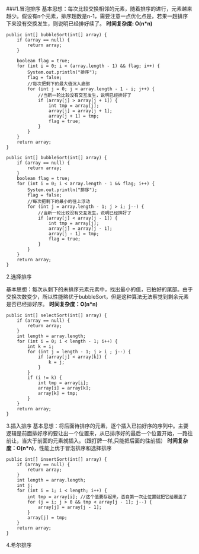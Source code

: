 ###1.冒泡排序
基本思想：每次比较交换相邻的元素，随着排序的进行，元素越来越少。假设有n个元素，排序趟数是n-1，需要注意一点优化点是，若果一趟排序下来没有交换发生，则说明已经排好续了。
**时间复杂度: O(n*n)**

```
public int[] bubbleSort(int[] array) {
    if (array == null) {
        return array;
    }

    boolean flag = true;
    for (int i = 0; i < (array.length - 1) && flag; i++) {
        System.out.println("排序");
        flag = false;
        //每次把剩下的最大值沉入底部
        for (int j = 0; j < array.length - 1 - i; j++) {
            //当新一轮比较没有交互发生，说明已经排好了
            if (array[j] > array[j + 1]) {
                int tmp = array[j];
                array[j] = array[j + 1];
                array[j + 1] = tmp;
                flag = true;
            }
        }
    }
    return array;
}

public int[] bubbleSort(int[] array) {
    if (array == null) {
        return array;
    }
    boolean flag = true;
    for (int i = 0; i < array.length - 1 && flag; i++) {
        System.out.println("排序");
        flag = false;
        //每次把剩下的最小的往上浮动
        for (int j = array.length - 1; j > i; j--) {
            //当新一轮比较没有交互发生，说明已经排好了
            if (array[j] < array[j - 1]) {
                int tmp = array[j];
                array[j] = array[j - 1];
                array[j - 1] = tmp;
                flag = true;
            }
        }
    }
    return array;
}
```

2.选择排序

基本思想：每次从剩下的未排序元素元素中，找出最小的值，已拍好的尾部。由于交换次数变少，所以性能略优于bubbleSort，但是这种算法无法察觉到剩余元素是否已经排好序。
**时间复杂度：O(n*n)**

```
public int[] selectSort(int[] array) {
    if (array == null) {
        return array;
    }
    int length = array.length;
    for (int i = 0; i < length - 1; i++) {
        int k = i;
        for (int j = length - 1; j > i ; j--) {
            if (array[j] < array[k]) {
                k = j;
            }
        }
        if (i != k) {
            int tmp = array[i];
            array[i] = array[k];
            array[k] = tmp;
        }
    }
    return array;
}
```

3.插入排序
基本思想：将后面待排序的元素，逐个插入已拍好序的序列中。主要逻辑是前面排好序的要让出一个位置来，从已排序好的最后一个位置开始，一路往前让，当大于前面的元素就插入。（跟打牌一样,只能把后面的往前插）
**时间复杂度：O(n*n)**，性能上优于冒泡排序和选择排序
```
public int[] insertSort(int[] array) {
    if (array == null) {
        return array;
    }
    int length = array.length;
    int j;
    for (int i = 1; i < length; i++) {
        int tmp = array[i]; //这个值要存起来，否自第一次让位置就把它给覆盖了
        for (j = i; j > 0 && tmp < array[j - 1]; j--) {
            array[j] = array[j - 1];
        }
        array[j] = tmp;
    }
    return array;
}
```
4.希尔排序